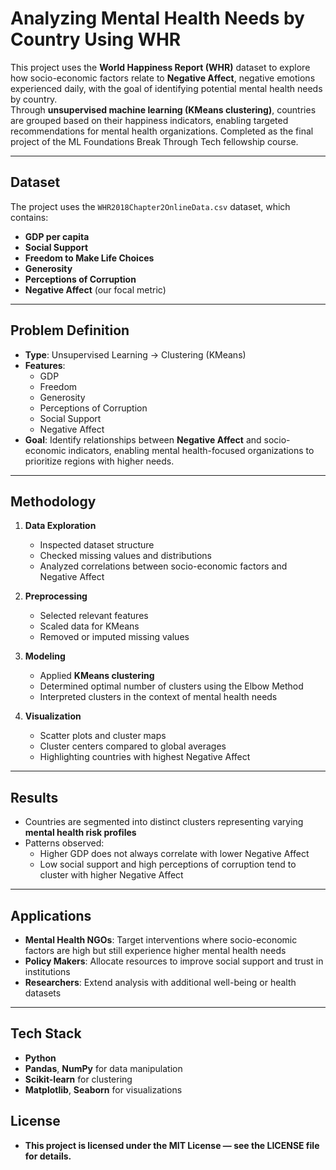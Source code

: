 # Analyzing Mental Health Needs by Country Using WHR

This project uses the **World Happiness Report (WHR)** dataset to explore how socio-economic factors relate to **Negative Affect**, negative emotions experienced daily, with the goal of identifying potential mental health needs by country.  
Through **unsupervised machine learning (KMeans clustering)**, countries are grouped based on their happiness indicators, enabling targeted recommendations for mental health organizations.
Completed as the final project of the ML Foundations Break Through Tech fellowship course.

---

## Dataset

The project uses the `WHR2018Chapter2OnlineData.csv` dataset, which contains:

- **GDP per capita**
- **Social Support**
- **Freedom to Make Life Choices**
- **Generosity**
- **Perceptions of Corruption**
- **Negative Affect** (our focal metric)

---

## Problem Definition

- **Type**: Unsupervised Learning → Clustering (KMeans)
- **Features**:
  - GDP
  - Freedom
  - Generosity
  - Perceptions of Corruption
  - Social Support
  - Negative Affect
- **Goal**: Identify relationships between **Negative Affect** and socio-economic indicators, enabling mental health-focused organizations to prioritize regions with higher needs.

---

## Methodology

1. **Data Exploration**
   - Inspected dataset structure
   - Checked missing values and distributions
   - Analyzed correlations between socio-economic factors and Negative Affect

2. **Preprocessing**
   - Selected relevant features
   - Scaled data for KMeans
   - Removed or imputed missing values

3. **Modeling**
   - Applied **KMeans clustering**
   - Determined optimal number of clusters using the Elbow Method
   - Interpreted clusters in the context of mental health needs

4. **Visualization**
   - Scatter plots and cluster maps
   - Cluster centers compared to global averages
   - Highlighting countries with highest Negative Affect

---

## Results

- Countries are segmented into distinct clusters representing varying **mental health risk profiles**
- Patterns observed:
  - Higher GDP does not always correlate with lower Negative Affect
  - Low social support and high perceptions of corruption tend to cluster with higher Negative Affect

---

## Applications

- **Mental Health NGOs**: Target interventions where socio-economic factors are high but still experience higher mental health needs
- **Policy Makers**: Allocate resources to improve social support and trust in institutions
- **Researchers**: Extend analysis with additional well-being or health datasets

---

## Tech Stack

- **Python**
- **Pandas**, **NumPy** for data manipulation
- **Scikit-learn** for clustering
- **Matplotlib**, **Seaborn** for visualizations

## License
- **This project is licensed under the MIT License — see the LICENSE file for details.**
